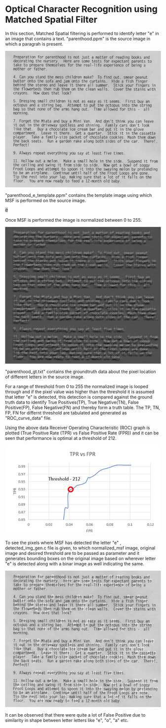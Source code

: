 # Optical Character Recognition using Matched Spatial Filter

In this section, Matched Spatial filtering is performed to identify letter "e" in an image that contains a text.
"parenthood.ppm" is the source image in which a paragrah is present. 

![](images/parenthood.png)

"parenthood_e_template.ppm" contains the template image using which MSF is performed on the source image.

![](images/parenthood_e_template.png)

Once MSF is performed the image is normalized between 0 to 255.

![](images/normalized_msf.png)

"parenthood_gt.txt" contains the groundtruth data about the pixel location of different letters in the source image.

For a range of threshold from 0 to 255 the normalized image is looped through and if the pixel value was higher than the threshold it is assumed that letter "e" is detected, this detection is compared against the ground truth data to identify True Positives(TP), True Negative(TN), False Positive(FP), False Negative(FN) and thereby form a truth table.
The TP, TN, FP, FN for differnt threshold are tabulated and generated as "ROC_curve_data" file.

Using the above data Receiver Operating Characteristic (ROC) graph is plotted (True Positive Rate (TPR) vs False Positive Rate (FPR)) and it can be seen that performance is optimal at a threshold of 212.

![](images/roc_curve.png)

To see the pixels where MSF has detected the letter "e" , detected_img_gen.c file is given, to which normalized_msf image, original image and desired threshold are to be passed as parameter and it generates bounding boxes on the original image based on wherever letter "e" is detected along with a binar image as well indicating the same.

![](images/det_img_threshold.png)

It can be observed that there were quite a lot of False Positive due to similarity in shape between letter letters like "e", "o", "a" etc.



